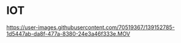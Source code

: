 # IOT

https://user-images.githubusercontent.com/70519367/139152785-1d5447ab-da8f-477a-8380-24e3a46f333e.MOV
